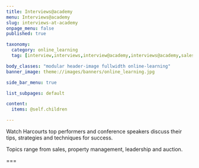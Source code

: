 ```yaml
---
title: Interviews@academy
menu: Interviews@academy
slug: interviews-at-academy
onpage_menu: false
published: true

taxonomy:
  category: online_learning
  tag: [interview,interviews,interview@academy,interviews@academy,sales,auction,office administrations,sales consultants,property managers,property managers,business owners,managers]

body_classes: "modular header-image fullwidth online-learning"
banner_image: theme://images/banners/online_learning.jpg

side_bar_menu: true

list_subpages: default

content:
  items: @self.children

---
```


Watch Harcourts top performers and conference speakers discuss their tips, strategies and techniques for success.

Topics range from sales, property management, leadership and auction.

===
